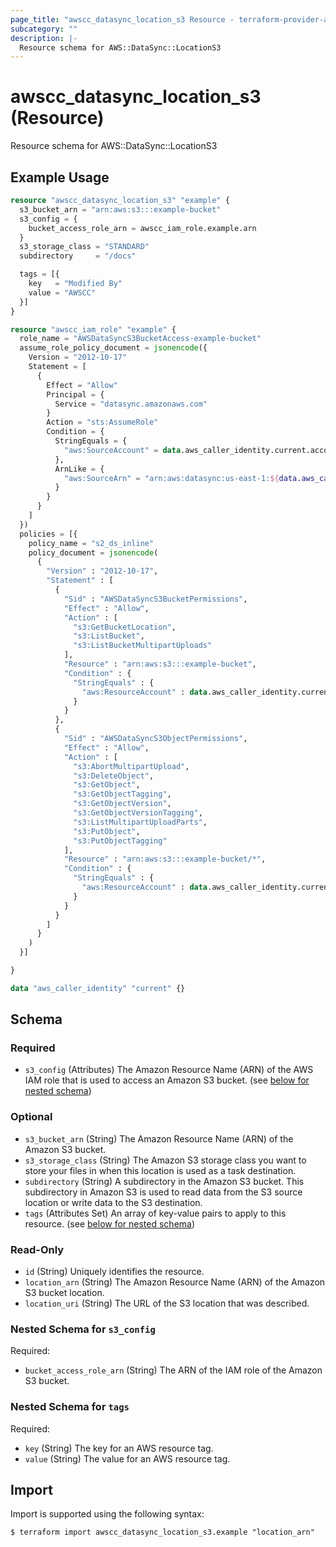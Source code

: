 ```yaml
---
page_title: "awscc_datasync_location_s3 Resource - terraform-provider-awscc"
subcategory: ""
description: |-
  Resource schema for AWS::DataSync::LocationS3
---
```


# awscc_datasync_location_s3 (Resource)

Resource schema for AWS::DataSync::LocationS3

## Example Usage

```terraform
resource "awscc_datasync_location_s3" "example" {
  s3_bucket_arn = "arn:aws:s3:::example-bucket"
  s3_config = {
    bucket_access_role_arn = awscc_iam_role.example.arn
  }
  s3_storage_class = "STANDARD"
  subdirectory     = "/docs"

  tags = [{
    key   = "Modified By"
    value = "AWSCC"
  }]
}

resource "awscc_iam_role" "example" {
  role_name = "AWSDataSyncS3BucketAccess-example-bucket"
  assume_role_policy_document = jsonencode({
    Version = "2012-10-17"
    Statement = [
      {
        Effect = "Allow"
        Principal = {
          Service = "datasync.amazonaws.com"
        }
        Action = "sts:AssumeRole"
        Condition = {
          StringEquals = {
            "aws:SourceAccount" = data.aws_caller_identity.current.account_id
          },
          ArnLike = {
            "aws:SourceArn" = "arn:aws:datasync:us-east-1:${data.aws_caller_identity.current.account_id}:*"
          }
        }
      }
    ]
  })
  policies = [{
    policy_name = "s2_ds_inline"
    policy_document = jsonencode(
      {
        "Version" : "2012-10-17",
        "Statement" : [
          {
            "Sid" : "AWSDataSyncS3BucketPermissions",
            "Effect" : "Allow",
            "Action" : [
              "s3:GetBucketLocation",
              "s3:ListBucket",
              "s3:ListBucketMultipartUploads"
            ],
            "Resource" : "arn:aws:s3:::example-bucket",
            "Condition" : {
              "StringEquals" : {
                "aws:ResourceAccount" : data.aws_caller_identity.current.account_id
              }
            }
          },
          {
            "Sid" : "AWSDataSyncS3ObjectPermissions",
            "Effect" : "Allow",
            "Action" : [
              "s3:AbortMultipartUpload",
              "s3:DeleteObject",
              "s3:GetObject",
              "s3:GetObjectTagging",
              "s3:GetObjectVersion",
              "s3:GetObjectVersionTagging",
              "s3:ListMultipartUploadParts",
              "s3:PutObject",
              "s3:PutObjectTagging"
            ],
            "Resource" : "arn:aws:s3:::example-bucket/*",
            "Condition" : {
              "StringEquals" : {
                "aws:ResourceAccount" : data.aws_caller_identity.current.account_id
              }
            }
          }
        ]
      }
    )
  }]

}

data "aws_caller_identity" "current" {}
```

<!-- schema generated by tfplugindocs -->
## Schema

### Required

- `s3_config` (Attributes) The Amazon Resource Name (ARN) of the AWS IAM role that is used to access an Amazon S3 bucket. (see [below for nested schema](#nestedatt--s3_config))

### Optional

- `s3_bucket_arn` (String) The Amazon Resource Name (ARN) of the Amazon S3 bucket.
- `s3_storage_class` (String) The Amazon S3 storage class you want to store your files in when this location is used as a task destination.
- `subdirectory` (String) A subdirectory in the Amazon S3 bucket. This subdirectory in Amazon S3 is used to read data from the S3 source location or write data to the S3 destination.
- `tags` (Attributes Set) An array of key-value pairs to apply to this resource. (see [below for nested schema](#nestedatt--tags))

### Read-Only

- `id` (String) Uniquely identifies the resource.
- `location_arn` (String) The Amazon Resource Name (ARN) of the Amazon S3 bucket location.
- `location_uri` (String) The URL of the S3 location that was described.

<a id="nestedatt--s3_config"></a>
### Nested Schema for `s3_config`

Required:

- `bucket_access_role_arn` (String) The ARN of the IAM role of the Amazon S3 bucket.


<a id="nestedatt--tags"></a>
### Nested Schema for `tags`

Required:

- `key` (String) The key for an AWS resource tag.
- `value` (String) The value for an AWS resource tag.

## Import

Import is supported using the following syntax:

```shell
$ terraform import awscc_datasync_location_s3.example "location_arn"
```